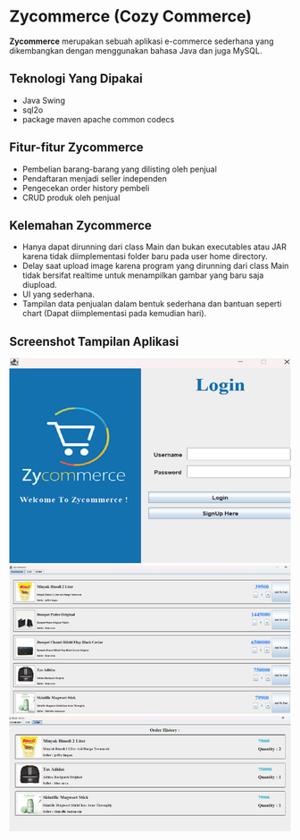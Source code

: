 # Zycommerce (Cozy Commerce)
__Zycommerce__ merupakan sebuah aplikasi e-commerce
sederhana yang dikembangkan dengan menggunakan bahasa
Java dan juga MySQL.

## Teknologi Yang Dipakai 
* Java Swing
* sql2o
* package maven apache common codecs

## Fitur-fitur Zycommerce
* Pembelian barang-barang yang dilisting oleh penjual
* Pendaftaran menjadi seller independen
* Pengecekan order history pembeli
* CRUD produk oleh penjual

## Kelemahan Zycommerce
* Hanya dapat dirunning dari class Main dan bukan executables atau JAR karena tidak diimplementasi folder baru pada user home directory.
* Delay saat upload image karena program yang dirunning dari class Main tidak bersifat realtime untuk menampilkan gambar yang baru saja diupload.
* UI yang sederhana.
* Tampilan data penjualan dalam bentuk sederhana dan bantuan seperti chart (Dapat diimplementasi pada kemudian hari).

## Screenshot Tampilan Aplikasi
![Login Page](images/Login.png)
![Dashboard Page](images/Dashboard.png)
![Order History Page](images/OrderHistory.png)

